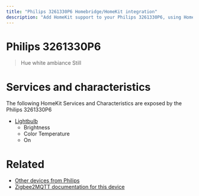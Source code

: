 ```yaml
---
title: "Philips 3261330P6 Homebridge/HomeKit integration"
description: "Add HomeKit support to your Philips 3261330P6, using Homebridge, Zigbee2MQTT and homebridge-z2m."
---
```

<!---
This file has been GENERATED using src/docgen/docgen.ts
DO NOT EDIT THIS FILE MANUALLY!
-->
# Philips 3261330P6
> Hue white ambiance Still


# Services and characteristics
The following HomeKit Services and Characteristics are exposed by
the Philips 3261330P6

* [Lightbulb](../../light.md)
  * Brightness
  * Color Temperature
  * On


# Related
* [Other devices from Philips](../index.md#philips)
* [Zigbee2MQTT documentation for this device](https://www.zigbee2mqtt.io/devices/3261330P6.html)